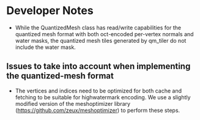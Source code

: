 # Developer Notes

* While the QuantizedMesh class has read/write capabilities for the quantized mesh format with both oct-encoded per-vertex normals and water masks, the quantized mesh tiles generated by qm_tiler do not include the water mask. 

## Issues to take into account when implementing the quantized-mesh format
* The vertices and indices need to be optimized for both cache and fetching to be suitable for highwatermark encoding. We use a slightly modified version of the meshoptimizer library (https://github.com/zeux/meshoptimizer) to perform these steps.